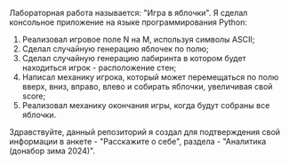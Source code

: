 Лабораторная работа называется: "Игра в яблочки". 
Я сделал консольное приложение на языке программирования Python: 
1) Реализовал игровое поле N на M, используя символы ASCII;
2) Сделал случайную генерацию яблочек по полю;
3) Сделал случайную генерацию лабиринта в котором будет находиться игрок - расположение стен; 
3) Написал механику игрока, который может перемещаться по полю вверх, вниз, вправо, влево и собирать яблочки, увеличивая свой score;
4) Реализовал механику окончания игры, когда будут собраны все яблочки.

Здравствуйте, данный репозиторий я создал для подтверждения свой информации в анкете - "Расскажите о себе", раздела - "Аналитика (донабор зима 2024)".
